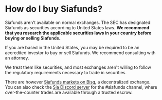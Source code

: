 # How do I buy Siafunds?

Siafunds aren't available on normal exchanges. The SEC has designated Siafunds as securities according to United States laws. **We recommend that you research the applicable securities laws in your country before buying or selling Siafunds.**

If you are based in the United States, you may be required to be an accredited investor to buy or sell Siafunds. We recommend consulting with an attorney.

We treat them like securities, and most exchanges aren't willing to follow the regulatory requirements necessary to trade in securities.

There are however [Siafunds markets on Bisq](https://bisq.network/markets/?currency=sf_btc), a decentralized exchange. You can also check the [Sia Discord server](https://discord.gg/sia) for the \#siafunds channel, where over-the-counter trades are available through a trusted escrow.

